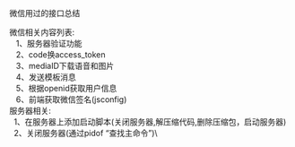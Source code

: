 微信用过的接口总结

微信相关内容列表:\
    &nbsp;&nbsp;&nbsp;1、服务器验证功能\
    &nbsp;&nbsp;&nbsp;2、code换access_token\
    &nbsp;&nbsp;&nbsp;3、mediaID下载语音和图片\
    &nbsp;&nbsp;&nbsp;4、发送模板消息\
    &nbsp;&nbsp;&nbsp;5、根据openid获取用户信息\
    &nbsp;&nbsp;&nbsp;6、前端获取微信签名(jsconfig)\
 服务器相关:\
    &nbsp;&nbsp;1、在服务器上添加启动脚本(关闭服务器,解压缩代码,删除压缩包，启动服务器)\
    &nbsp;&nbsp;2、关闭服务器(通过pidof “查找主命令”)\
